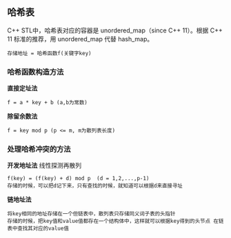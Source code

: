 ## 哈希表
C++ STL中，哈希表对应的容器是 unordered_map（since C++ 11）。根据 C++ 11 标准的推荐，用 unordered_map 代替 hash_map。

```
存储地址 = 哈希函数f(关键字key)
```

### 哈希函数构造方法

**直接定址法**
```
f = a * key + b (a,b为常数)
```

**除留余数法**
```
f = key mod p (p <= m, m为散列表长度)
```


### 处理哈希冲突的方法

**开发地址法**
线性探测再散列
```
f(key) = (f(key) + d) mod p  (d = 1,2,...,p-1)
存储的时候，可以把d记下来，只有查找的时候，就知道可以根据d来直接寻址
```


**链地址法**
```
将key相同的地址存储在一个但链表中，散列表只存储同义词子表的头指针
存储的时候，把key值和value值都存在一个结构体中，这样就可以根据key得到的头节点 在链表中查找其对应的value值
```
